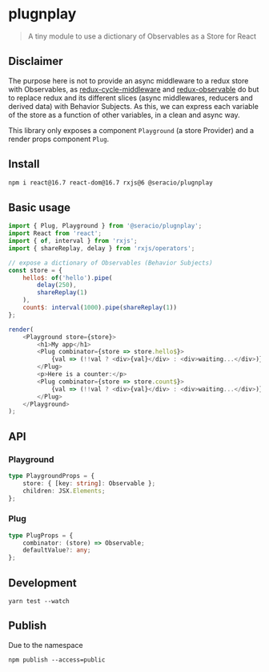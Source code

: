 # plugnplay

> A tiny module to use a dictionary of Observables as a Store for React

## Disclaimer

The purpose here is not to provide an async middleware to a redux store with Observables, as [redux-cycle-middleware](https://github.com/cyclejs-community/redux-cycle-middleware) and [redux-observable](https://github.com/redux-observable/redux-observable) do but to replace redux and its different slices (async middlewares, reducers and derived data) with Behavior Subjects. As this, we can express each variable of the store as a function of other variables, in a clean and async way.

This library only exposes a component `Playground` (a store Provider) and a render props component `Plug`.

## Install

```bash
npm i react@16.7 react-dom@16.7 rxjs@6 @seracio/plugnplay
```

## Basic usage

```javascript
import { Plug, Playground } from '@seracio/plugnplay';
import React from 'react';
import { of, interval } from 'rxjs';
import { shareReplay, delay } from 'rxjs/operators';

// expose a dictionary of Observables (Behavior Subjects)
const store = {
    hello$: of('hello').pipe(
        delay(250),
        shareReplay(1)
    ),
    count$: interval(1000).pipe(shareReplay(1))
};

render(
    <Playground store={store}>
        <h1>My app</h1>
        <Plug combinator={store => store.hello$}>
            {val => (!!val ? <div>{val}</div> : <div>waiting...</div>)}
        </Plug>
        <p>Here is a counter:</p>
        <Plug combinator={store => store.count$}>
            {val => (!!val ? <div>{val}</div> : <div>waiting...</div>)}
        </Plug>
    </Playground>
);
```

## API

### Playground

```typescript
type PlaygroundProps = {
    store: { [key: string]: Observable };
    children: JSX.Elements;
};
```

### Plug

```typescript
type PlugProps = {
    combinator: (store) => Observable;
    defaultValue?: any;
};
```

## Development

```
yarn test --watch
```

## Publish

Due to the namespace

```
npm publish --access=public
```
